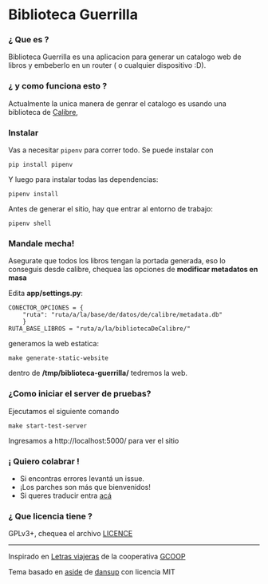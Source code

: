 Biblioteca Guerrilla
========

### ¿ Que es ?
Biblioteca Guerrilla es una aplicacion para generar un catalogo web de libros
y embeberlo en un router ( o cualquier dispositivo :D).

### ¿ y como funciona esto ?
Actualmente la unica manera de genrar el catalogo es usando una biblioteca de [Calibre](https://calibre-ebook.com/),

### Instalar

Vas a necesitar `pipenv` para correr todo.  Se puede instalar con

```
pip install pipenv
```

Y luego para instalar todas las dependencias:

```
pipenv install
```

Antes de generar el sitio, hay que entrar al entorno de trabajo:

```
pipenv shell
```

### Mandale mecha!
Asegurate que todos los libros tengan la portada generada, eso lo conseguis
desde calibre, chequea las opciones de **modificar metadatos en masa**

Edita __app/settings.py__:
```
CONECTOR_OPCIONES = {
    "ruta": "ruta/a/la/base/de/datos/de/calibre/metadata.db"
    }
RUTA_BASE_LIBROS = "ruta/a/la/bibliotecaDeCalibre/"
```
generamos la web estatica:

```
make generate-static-website
```

dentro de **/tmp/biblioteca-guerrilla/** tedremos la web.

### ¿Como iniciar el server de pruebas?

Ejecutamos el siguiente comando
```
make start-test-server
```

Ingresamos a http://localhost:5000/ para ver el sitio

### ¡ Quiero colabrar !
- Si encontras errores levantá un issue.
- ¡Los parches son más que bienvenidos!
- Si queres traducir entra
[acá](https://translate.zanata.org/project/view/biblioteca-guerrilla)

### ¿ Que licencia tiene ?
GPLv3+, chequea el archivo [LICENCE](LICENCE)

---------------------------

Inspirado en [Letras viajeras](https://github.com/gcoop-libre/letras_viajeras/)
de la cooperativa [GCOOP](https://www.gcoop.coop/)

Tema basado en [aside](https://github.com/dansup/bulma-templates/blob/gh-pages/css/aside.css) de [dansup](https://github.com/dansup) con licencia MIT
